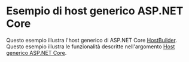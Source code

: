 # <a name="aspnet-core-generic-host-sample"></a>Esempio di host generico ASP.NET Core

Questo esempio illustra l'host generico di ASP.NET Core [HostBuilder](https://docs.microsoft.com/dotnet/api/microsoft.extensions.hosting.ihostedservice). Questo esempio illustra le funzionalità descritte nell'argomento [Host generico ASP.NET Core](https://docs.microsoft.com/aspnet/core/fundamentals/host/generic-host).
